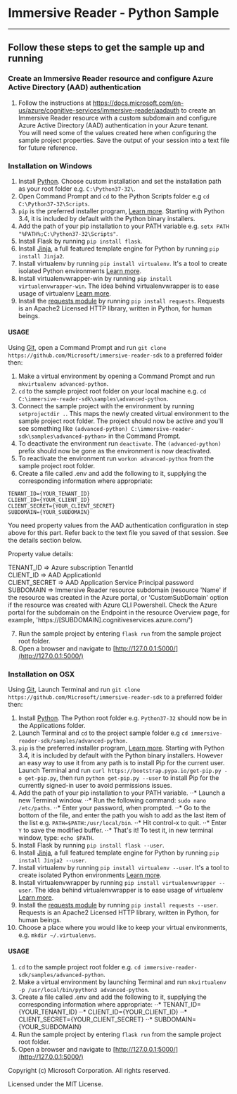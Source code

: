 # Immersive Reader - Python Sample

----------------------------------

## Follow these steps to get the sample up and running

### Create an Immersive Reader resource and configure Azure Active Directory (AAD) authentication

1. Follow the instructions at https://docs.microsoft.com/en-us/azure/cognitive-services/immersive-reader/aadauth to create an Immersive Reader resource with a custom subdomain and configure Azure Active Directory (AAD) authentication in your Azure tenant.  
You will need some of the values created here when configuring the sample project properties. Save the output of your session into a text file for future reference.

### Installation on Windows

1. Install [Python](https://www.python.org/downloads/). Choose custom installation and set the installation path as your root folder e.g. `C:\Python37-32\`.
2. Open Command Prompt and `cd` to the Python Scripts folder e.g `cd C:\Python37-32\Scripts`.
3. `pip` is the preferred installer program, [Learn more](https://docs.python.org/3/installing/index.html). Starting with Python 3.4, it is included by default with the Python binary installers.
4. Add the path of your pip installation to your PATH variable e.g. `setx PATH "%PATH%;C:\Python37-32\Scripts"`.
5. Install Flask by running `pip install flask`.
6. Install [Jinja](http://jinja.pocoo.org/docs/2.10/intro/#installation), a full featured template engine for Python by running `pip install Jinja2`.
7. Install virtualenv by running `pip install virtualenv`. It's a tool to create isolated Python environments [Learn more](https://virtualenv.pypa.io/en/latest/).
8. Install virtualenvwrapper-win by running `pip install virtualenvwrapper-win`. The idea behind virtualenvwrapper is to ease usage of virtualenv [Learn more](https://pypi.org/project/virtualenvwrapper-win/).
9. Install the [requests module](https://pypi.org/project/requests/2.7.0/) by running `pip install requests`. Requests is an Apache2 Licensed HTTP library, written in Python, for human beings.

#### USAGE

Using [Git](https://git-scm.com/), open a Command Prompt and run `git clone https://github.com/Microsoft/immersive-reader-sdk` to a preferred folder then:

1. Make a virtual environment by opening a Command Prompt and run `mkvirtualenv advanced-python`.
2. `cd` to the sample project root folder on your local machine e.g. `cd C:\immersive-reader-sdk\samples\advanced-python`.
3. Connect the sample project with the environment by running `setprojectdir .`. This maps the newly created virtual environment to the sample project root folder. The project should now be active and you'll see something like `(advanced-python) C:\immersive-reader-sdk\samples\advanced-python>` in the Command Prompt.
4. To deactivate the environment run `deactivate`. The `(advanced-python)` prefix should now be gone as the environment is now deactivated.
5. To reactivate the environment run `workon advanced-python` from the sample project root folder.
6. Create a file called .env and add the following to it, supplying the corresponding information where appropriate:
```text
TENANT_ID={YOUR_TENANT_ID}
CLIENT_ID={YOUR_CLIENT_ID}
CLIENT_SECRET={YOUR_CLIENT_SECRET}
SUBDOMAIN={YOUR_SUBDOMAIN}
```
   You need property values from the AAD authentication configuration in step above for this part. Refer back to the text file you saved of that session. See the details section below.  

   Property value details:

   TENANT_ID     => Azure subscription TenantId  
   CLIENT_ID     => AAD ApplicationId  
   CLIENT_SECRET => AAD Application Service Principal password  
   SUBDOMAIN     => Immersive Reader resource subdomain (resource 'Name' if the resource was created in the Azure portal, or 'CustomSubDomain' option if the resource was created with Azure CLI Powershell. Check the Azure portal for the subdomain on the Endpoint in the resource Overview page, for example, 'https://[SUBDOMAIN].cognitiveservices.azure.com/')

7. Run the sample project by entering `flask run` from the sample project root folder.
8. Open a browser and navigate to [http://127.0.0.1:5000/](http://127.0.0.1:5000/)

### Installation on OSX

Using [Git](https://git-scm.com/), Launch Terminal and run `git clone https://github.com/Microsoft/immersive-reader-sdk` to a preferred folder then:

1. Install [Python](https://www.python.org/downloads/). The Python root folder e.g. `Python37-32` should now be in the Applications folder.
2. Launch Terminal and `cd` to the project sample folder e.g `cd immersive-reader-sdk/samples/advanced-python`.
3. `pip` is the preferred installer program, [Learn more](https://docs.python.org/3/installing/index.html). Starting with Python 3.4, it is included by default with the Python binary installers. However an easy way to use it from any path is to install Pip for the current user. Launch Terminal and run `curl https://bootstrap.pypa.io/get-pip.py -o get-pip.py`, then run `python get-pip.py --user` to install Pip for the currently signed-in user to avoid permissions issues.
4. Add the path of your pip installation to your PATH variable.
⋅⋅* Launch a new Terminal window.
⋅⋅* Run the following command: `sudo nano /etc/paths`.
⋅⋅* Enter your password, when prompted.
⋅⋅* Go to the bottom of the file, and enter the path you wish to add as the last item of the list e.g. `PATH=$PATH:/usr/local/bin`.
⋅⋅* Hit control-x to quit.
⋅⋅* Enter `Y` to save the modified buffer.
⋅⋅* That's it! To test it, in new terminal window, type: `echo $PATH`.
5. Install Flask by running `pip install flask --user`.
6. Install [Jinja](http://jinja.pocoo.org/docs/2.10/intro/#installation), a full featured template engine for Python by running `pip install Jinja2 --user`.
7. Install virtualenv by running `pip install virtualenv --user`. It's a tool to create isolated Python environments [Learn more](https://virtualenv.pypa.io/en/latest/).
8. Install virtualenvwrapper by running `pip install virtualenvwrapper --user`. The idea behind virtualenvwrapper is to ease usage of virtualenv [Learn more](https://virtualenvwrapper.readthedocs.io/en/latest/).
9. Install the [requests module](https://pypi.org/project/requests/2.7.0/) by running `pip install requests --user`. Requests is an Apache2 Licensed HTTP library, written in Python, for human beings.
10. Choose a place where you would like to keep your virtual environments, e.g. `mkdir ~/.virtualenvs`.


#### USAGE

1. `cd` to the sample project root folder e.g. `cd immersive-reader-sdk/samples/advanced-python`.
2. Make a virtual environment by launching Terminal and run `mkvirtualenv -p /usr/local/bin/python3 advanced-python`.
3. Create a file called .env and add the following to it, supplying the corresponding information where appropriate:
⋅⋅* TENANT_ID={YOUR_TENANT_ID}
⋅⋅* CLIENT_ID={YOUR_CLIENT_ID}
⋅⋅* CLIENT_SECRET={YOUR_CLIENT_SECRET}
⋅⋅* SUBDOMAIN={YOUR_SUBDOMAIN}
4. Run the sample project by entering `flask run` from the sample project root folder.
5. Open a browser and navigate to [http://127.0.0.1:5000/](http://127.0.0.1:5000/)

Copyright (c) Microsoft Corporation. All rights reserved.

Licensed under the MIT License.